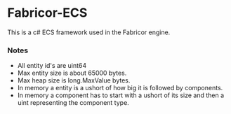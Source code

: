 # Fabricor-ECS
This is a c# ECS framework used in the Fabricor engine.



### Notes

* All entity id's are uint64
* Max entity size is about 65000 bytes.
* Max heap size is long.MaxValue bytes.
* In memory a entity is a ushort of how big it is followed by components.
* In memory a component has to start with a ushort of its size and then a uint representing the component type.